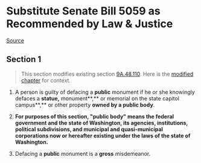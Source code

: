 # Substitute Senate Bill 5059 as Recommended by Law & Justice

[Source](http://lawfilesext.leg.wa.gov/biennium/2021-22/Pdf/Bills/Senate%20Bills/5059-S.pdf)
## Section 1
> This section modifies existing section [9A.48.110](/rcw/09A_washington_criminal_code/9A.48_arson_reckless_burning_and_malicious_mischief.md). Here is the [modified chapter](rcw/09A_washington_criminal_code/9A.48_arson_reckless_burning_and_malicious_mischief.md) for context.

1. A person is guilty of defacing a **public** monument if he or she knowingly defaces a **statue,**  monument**,** or memorial on the state capitol campus**,** or other  property **owned by a public body**.

2. **For purposes of this section, "public body" means the federal government and the state of Washington, its agencies, institutions, political subdivisions, and municipal and quasi-municipal corporations now or hereafter existing under the laws of the state of Washington.**

3. Defacing a **public** monument is a **gross** misdemeanor.

